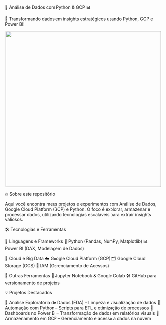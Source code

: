 🚀 Análise de Dados com Python & GCP 📊

🎯 Transformando dados em insights estratégicos usando Python, GCP e Power BI!

<p align="center">
  <img src="https://media.giphy.com/media/L1R1tvI9svkIWwpVYr/giphy.gif" width="500">
</p>

🔥 Sobre este repositório

Aqui você encontra meus projetos e experimentos com Análise de Dados, Google Cloud Platform (GCP) e Python. O foco é explorar, armazenar e processar dados, utilizando tecnologias escaláveis para extrair insights valiosos.

🛠 Tecnologias e Ferramentas

📌 Linguagens e Frameworks
🐍 Python (Pandas, NumPy, Matplotlib)
📊 Power BI (DAX, Modelagem de Dados)

📌 Cloud e Big Data
☁️ Google Cloud Platform (GCP)
🗂️ Google Cloud Storage (GCS)
🔄 IAM (Gerenciamento de Acessos)

📌 Outras Ferramentas
📝 Jupyter Notebook & Google Colab
🛠️ GitHub para versionamento de projetos


💡 Projetos Destacados

🔹 Análise Exploratória de Dados (EDA) – Limpeza e visualização de dados
🔹 Automação com Python – Scripts para ETL e otimização de processos
🔹 Dashboards no Power BI – Transformação de dados em relatórios visuais
🔹 Armazenamento em GCP – Gerenciamento e acesso a dados na nuvem


